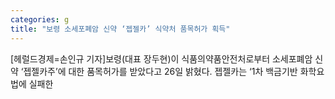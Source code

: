 ```yaml
---
categories: g
title: "보령 소세포폐암 신약 ‘젭젤카’ 식약처 품목허가 획득"
---
```

[헤럴드경제=손인규 기자]보령(대표 장두현)이 식품의약품안전처로부터 소세포폐암 신약 &lsquo;젭젤카주&rsquo;에 대한 품목허가를 받았다고 26일 밝혔다. 젭젤카는 &lsquo;1차 백금기반 화학요법에 실패한 